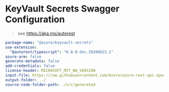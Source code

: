 # KeyVault Secrets Swagger Configuration

> see https://aka.ms/autorest

``` yaml
package-name: "@azure/keyvault-secrets"
use-extension:
  "@autorest/typescript": "6.0.0-dev.20200623.2"
azure-arm: false
generate-metadata: false
add-credentials: false
license-header: MICROSOFT_MIT_NO_VERSION
input-file: https://raw.githubusercontent.com/Azure/azure-rest-api-specs/master/specification/keyvault/data-plane/Microsoft.KeyVault/preview/7.2-preview/secrets.json
output-folder: ../
source-code-folder-path: ./src/generated
```
